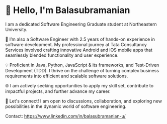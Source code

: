 # 👋 Hello, I'm Balasubramanian

I am a dedicated Software Engineering Graduate student at Northeastern University.

🚀 I’m also a Software Engineer with 2.5 years of hands-on experience in software development. My professional journey at Tata Consultancy Services involved crafting innovative Android and iOS mobile apps that seamlessly blended functionality and user experience.

💡 Proficient in Java, Python, JavaScript & its frameworks, and Test-Driven Development (TDD). I thrive on the challenge of turning complex business requirements into efficient and scalable software solutions.

🌐 I am actively seeking opportunities to apply my skill set, contribute to impactful projects, and further advance my career.

🤝 Let's connect! I am open to discussions, collaboration, and exploring new possibilities in the dynamic world of software engineering.

Contact: https://www.linkedin.com/in/balasubramanian-u/
